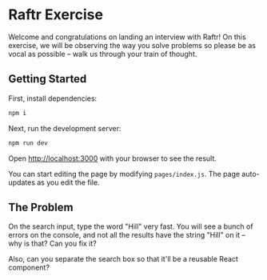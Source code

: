 # Raftr Exercise

Welcome and congratulations on landing an interview with Raftr! On this exercise, we will be observing the way you solve problems so please be as vocal as possible – walk us through your train of thought.

## Getting Started

First, install dependencies:

```bash
npm i
```

Next, run the development server:

```bash
npm run dev
```

Open [http://localhost:3000](http://localhost:3000) with your browser to see the result.

You can start editing the page by modifying `pages/index.js`. The page auto-updates as you edit the file.

## The Problem

On the search input, type the word "Hill" very fast. You will see a bunch of errors on the console, and not all the results have the string "Hill" on it – why is that? Can you fix it?

Also, can you separate the search box so that it'll be a reusable React component?
